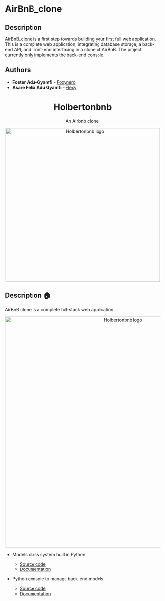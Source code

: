 # AirBnB_clone

## Description

AirBnB_clone is a first step towards building your first full web application. This is a complete web application, integrating database storage, a back-end API, and front-end interfacing in a clone of AirBnB. The project currently only implements the back-end console.

## Authors

- **Foster Adu-Gyamfi** - [Foxynero](https://github.com/Foxynero/)
- **Asare Felix Adu Gyamfi** - [Flexy](https://github.com/flexywork327/)

<h1 align="center">Holbertonbnb</h1>
<p align="center">An Airbnb clone.</p>

<p align="center">
  <img src="https://github.com/bdbaraban/holbertonbnb/blob/master/assets/hbnb-logo.png"
       alt="Holbertonbnb logo"
       width="500"
  >
</p>

## Description :house:

AirBnB clone is a complete full-stack web application.

<p align="center">
  <img src="https://github.com/bdbaraban/holbertonbnb/blob/master/assets/hbnb-stack.png"
       alt="Holbertonbnb logo"
       width="750"
  >
</p>

- Models class system built in Python.

  - [Source code](./models)
  - [Documentation](./documentation/MODELS.md)

- Python console to manage back-end models

  - [Source code](./console.py)
  - [Documentation](./documentation/CONSOLE.md)

